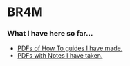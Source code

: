 # BR4M
### What I have here so far...
- [PDFs of How To guides I have made.](https://github.com/br4m1337/BR4M/tree/main/HowTo)
- [PDFs with Notes I have taken.](https://github.com/br4m1337/BR4M/tree/main/Notes)

